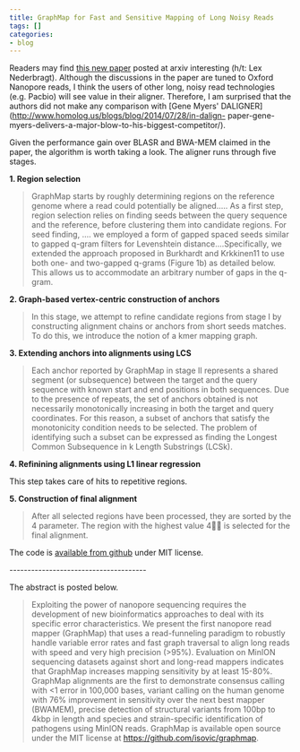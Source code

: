 ```yaml
---
title: GraphMap for Fast and Sensitive Mapping of Long Noisy Reads
tags: []
categories:
- blog
---
```

Readers may find [this new
paper](http://biorxiv.org/content/biorxiv/early/2015/06/10/020719.full.pdf)
posted at arxiv interesting (h/t: Lex Nederbragt). Although the discussions in
the paper are tuned to Oxford Nanopore reads, I think the users of other long,
noisy read technologies (e.g. Pacbio) will see value in their aligner.
Therefore, I am surprised that the authors did not make any comparison with
[Gene Myers' DALIGNER](http://www.homolog.us/blogs/blog/2014/07/28/in-dalign-
paper-gene-myers-delivers-a-major-blow-to-his-biggest-competitor/).
<!--more-->

Given the performance gain over BLASR and BWA-MEM claimed in the paper, the
algorithm is worth taking a look. The aligner runs through five stages.

**1\. Region selection**

> GraphMap starts by roughly determining regions on the reference genome where
a read could potentially be aligned..... As a first step, region selection
relies on finding seeds between the query sequence and the reference, before
clustering them into candidate regions. For seed finding, .... we employed a
form of gapped spaced seeds similar to gapped q-gram filters for Levenshtein
distance....Specifically, we extended the approach proposed in Burkhardt and
Krkkinen11 to use both one- and two-gapped q-grams (Figure 1b) as detailed
below. This allows us to accommodate an arbitrary number of gaps in the
q-gram.

**2\. Graph-based vertex-centric construction of anchors**

> In this stage, we attempt to refine candidate regions from stage I by
constructing alignment chains or anchors from short seeds matches. To do this,
we introduce the notion of a kmer mapping graph.

**3\. Extending anchors into alignments using LCS**

> Each anchor reported by GraphMap in stage II represents a shared segment (or
subsequence) between the target and the query sequence with known start and
end positions in both sequences. Due to the presence of repeats, the set of
anchors obtained is not necessarily monotonically increasing in both the
target and query coordinates. For this reason, a subset of anchors that
satisfy the monotonicity condition needs to be selected. The problem of
identifying such a subset can be expressed as finding the Longest Common
Subsequence in k Length Substrings (LCSk).

**4\. Refinining alignments using L1 linear regression**

This step takes care of hits to repetitive regions.

**5\. Construction of final alignment**

> After all selected regions have been processed, they are sorted by the 4
parameter. The region with the highest value 4 is selected for the final
alignment.

The code is [available from github](https://github.com/isovic/graphmap) under
MIT license.

\--------------------------------------

The abstract is posted below.

> Exploiting the power of nanopore sequencing requires the development of new
bioinformatics approaches to deal with its specific error characteristics. We
present the first nanopore read mapper (GraphMap) that uses a read-funneling
paradigm to robustly handle variable error rates and fast graph traversal to
align long reads with speed and very high precision (>95%). Evaluation on
MinION sequencing datasets against short and long-read mappers indicates that
GraphMap increases mapping sensitivity by at least 15-80%. GraphMap alignments
are the first to demonstrate consensus calling with <1 error in 100,000 bases,
variant calling on the human genome with 76% improvement in sensitivity over
the next best mapper (BWAMEM), precise detection of structural variants from
100bp to 4kbp in length and species and strain-specific identification of
pathogens using MinION reads. GraphMap is available open source under the MIT
license at https://github.com/isovic/graphmap.

